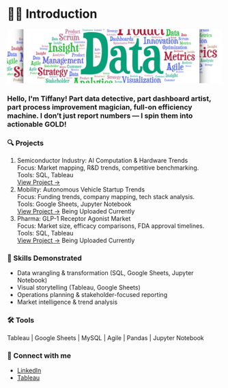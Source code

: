 # 👋🏽 Introduction 

![Data Flyer](DataFlyer.jpeg)

### Hello, I'm Tiffany! Part data detective, part dashboard artist, part process improvement magician, full-on efficiency machine. I don’t just report numbers — I spin them into actionable **GOLD!**



### 🔍 Projects 

1. Semiconductor Industry: AI Computation & Hardware Trends       
Focus: Market mapping, R&D trends, competitive benchmarking.  
Tools: SQL, Tableau  
[View Project →](./semiconductor-ai-computing/README.md)  
2. Mobility: Autonomous Vehicle Startup Trends   
Focus: Funding trends, company mapping, tech stack analysis.  
Tools: Google Sheets, Jupyter Notebook   
[View Project →](./mobility-autonomous-vehicles/README.md)  Being Uploaded Currently
3. Pharma: GLP-1 Receptor Agonist Market   
Focus: Market size, efficacy comparisons, FDA approval timelines.  
Tools: SQL, Tableau  
[View Project →](./pharma-glp1-analysis/README.md)   Being Uploaded Currently



### 🧠 Skills Demonstrated 
- Data wrangling & transformation (SQL, Google Sheets, Jupyter Notebook)
- Visual storytelling (Tableau, Google Sheets)
- Operations planning & stakeholder-focused reporting
- Market intelligence & trend analysis



### 🛠️ Tools
Tableau | Google Sheets | MySQL | Agile | Pandas | Jupyter Notebook 



### 📱 Connect with me
- [LinkedIn](www.linkedin.com/in/tiffanyharris08)
- [Tableau](https://public.tableau.com/app/profile/tiffany.harris8591/vizzes)


